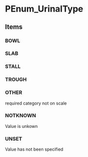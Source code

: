 # PEnum_UrinalType

## Items

### BOWL


### SLAB


### STALL


### TROUGH


### OTHER
required category not on scale

### NOTKNOWN
Value is unkown

### UNSET
Value has not been specified
